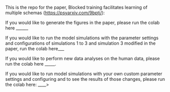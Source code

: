 This is the repo for the paper, Blocked training facilitates learning of multiple schemas (https://psyarxiv.com/9bptj/):

If you would like to generate the figures in the paper, please run the colab here ______

If you would like to run the model simulations with the parameter settings and configurations of simulations 1 to 3 and simulation
3 modified in the paper, run the colab here___

If you would like to perform new data analyses on the human data, please run the colab here _____.

If you would like to run model simulations with your own custom parameter settings and configuring and to see the results of those changes, please run the colab here: ____>
